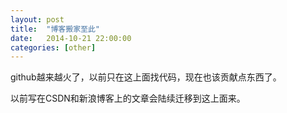 ```yaml
---
layout: post
title:  "博客搬家至此"
date:   2014-10-21 22:00:00
categories: [other]
---
```


github越来越火了，以前只在这上面找代码，现在也该贡献点东西了。

以前写在CSDN和新浪博客上的文章会陆续迁移到这上面来。
